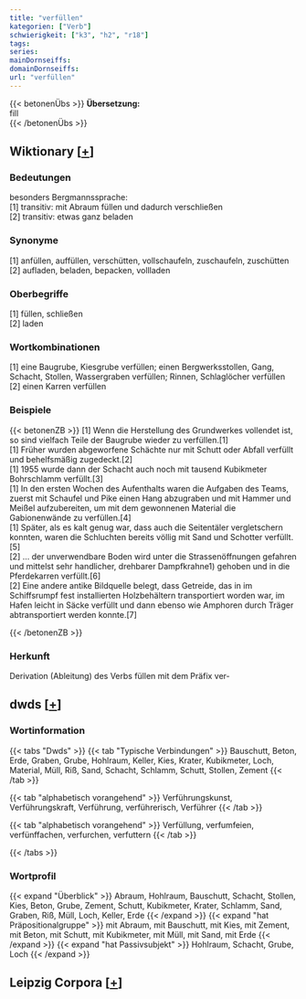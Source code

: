 ```yaml
---
title: "verfüllen"
kategorien: ["Verb"]
schwierigkeit: ["k3", "h2", "r18"]
tags:
series:
mainDornseiffs:
domainDornseiffs:
url: "verfüllen"
---
```


{{< betonenÜbs >}}
**Übersetzung:**  
fill  
{{< /betonenÜbs >}}

## Wiktionary [[+](https://de.wiktionary.org/wiki/verfüllen)]

### Bedeutungen
besonders Bergmannssprache:  
[1] transitiv: mit Abraum füllen und dadurch verschließen  
[2] transitiv: etwas ganz beladen  

### Synonyme
[1] anfüllen, auffüllen, verschütten, vollschaufeln, zuschaufeln, zuschütten  
[2] aufladen, beladen, bepacken, vollladen  

### Oberbegriffe
[1] füllen, schließen  
[2] laden  

### Wortkombinationen
[1] eine Baugrube, Kiesgrube verfüllen; einen Bergwerksstollen, Gang, Schacht, Stollen, Wassergraben verfüllen; Rinnen, Schlaglöcher verfüllen  
[2] einen Karren verfüllen  

### Beispiele
{{< betonenZB >}}
[1] Wenn die Herstellung des Grundwerkes vollendet ist, so sind vielfach Teile der Baugrube wieder zu verfüllen.[1]  
[1] Früher wurden abgeworfene Schächte nur mit Schutt oder Abfall verfüllt und behelfsmäßig zugedeckt.[2]  
[1] 1955 wurde dann der Schacht auch noch mit tausend Kubikmeter Bohrschlamm verfüllt.[3]  
[1] In den ersten Wochen des Aufenthalts waren die Aufgaben des Teams, zuerst mit Schaufel und Pike einen Hang abzugraben und mit Hammer und Meißel aufzubereiten, um mit dem gewonnenen Material die Gabionenwände zu verfüllen.[4]  
[1] Später, als es kalt genug war, dass auch die Seitentäler vergletschern konnten, waren die Schluchten bereits völlig mit Sand und Schotter verfüllt.[5]  
[2] … der unverwendbare Boden wird unter die Strassenöffnungen gefahren und mittelst sehr handlicher, drehbarer Dampfkrahne1) gehoben und in die Pferdekarren verfüllt.[6]  
[2]  Eine andere antike Bildquelle belegt, dass Getreide, das in im Schiffsrumpf fest installierten Holzbehältern transportiert worden war, im Hafen leicht in Säcke verfüllt und dann ebenso wie Amphoren durch Träger abtransportiert werden konnte.[7]  

{{< /betonenZB >}}
### Herkunft
Derivation (Ableitung) des Verbs füllen mit dem Präfix ver-  



## dwds [[+](https://www.dwds.de/wb/verfüllen)]

### Wortinformation
{{< tabs "Dwds" >}}
{{< tab "Typische Verbindungen" >}}
Bauschutt, Beton, Erde, Graben, Grube, Hohlraum, Keller, Kies, Krater, Kubikmeter, Loch, Material, Müll, Riß, Sand, Schacht, Schlamm, Schutt, Stollen, Zement
{{< /tab >}}

{{< tab "alphabetisch vorangehend" >}}
Verführungskunst, Verführungskraft, Verführung, verführerisch, Verführer
{{< /tab >}}

{{< tab "alphabetisch vorangehend" >}}
Verfüllung, verfumfeien, verfünffachen, verfurchen, verfuttern
{{< /tab >}}

{{< /tabs >}}

### Wortprofil
{{< expand "Überblick" >}} Abraum, Hohlraum, Bauschutt, Schacht, Stollen, Kies, Beton, Grube, Zement, Schutt, Kubikmeter, Krater, Schlamm, Sand, Graben, Riß, Müll, Loch, Keller, Erde {{< /expand >}}
{{< expand "hat Präpositionalgruppe" >}} mit Abraum, mit Bauschutt, mit Kies, mit Zement, mit Beton, mit Schutt, mit Kubikmeter, mit Müll, mit Sand, mit Erde {{< /expand >}}
{{< expand "hat Passivsubjekt" >}} Hohlraum, Schacht, Grube, Loch {{< /expand >}}

## Leipzig Corpora [[+](https://corpora.uni-leipzig.de/en/res?word=verfüllen&corpusId=deu_newscrawl-public_2018)]

